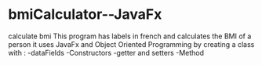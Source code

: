 # bmiCalculator--JavaFx
calculate bmi
This program has labels in french and calculates the BMI of a person
it uses JavaFx and Object Oriented Programming by creating a class with :
-dataFields
-Constructors 
-getter and setters 
-Method

